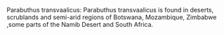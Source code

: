 Parabuthus transvaalicus: Parabuthus transvaalicus is found in deserts, scrublands and semi-arid regions of Botswana, Mozambique, Zimbabwe ,some parts of the Namib Desert and South Africa.
